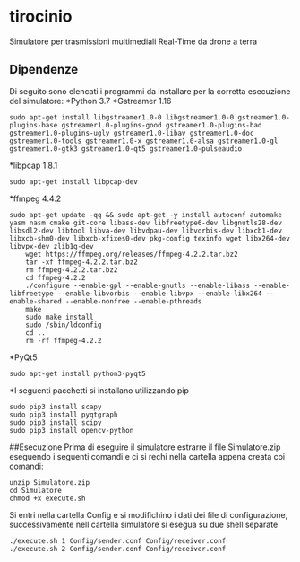 # tirocinio
Simulatore per trasmissioni multimediali Real-Time da drone a terra
## Dipendenze
Di seguito sono elencati i programmi da installare per la corretta esecuzione del simulatore:
*Python 3.7
*Gstreamer 1.16
```
sudo apt-get install libgstreamer1.0-0 libgstreamer1.0-0 gstreamer1.0-plugins-base gstreamer1.0-plugins-good gstreamer1.0-plugins-bad gstreamer1.0-plugins-ugly gstreamer1.0-libav gstreamer1.0-doc gstreamer1.0-tools gstreamer1.0-x gstreamer1.0-alsa gstreamer1.0-gl gstreamer1.0-gtk3 gstreamer1.0-qt5 gstreamer1.0-pulseaudio
```
*libpcap 1.8.1
```
sudo apt-get install libpcap-dev
```
*ffmpeg 4.4.2
```
sudo apt-get update -qq && sudo apt-get -y install autoconf automake yasm nasm cmake git-core libass-dev libfreetype6-dev libgnutls28-dev libsdl2-dev libtool libva-dev libvdpau-dev libvorbis-dev libxcb1-dev libxcb-shm0-dev libxcb-xfixes0-dev pkg-config texinfo wget libx264-dev libvpx-dev zlib1g-dev
    wget https://ffmpeg.org/releases/ffmpeg-4.2.2.tar.bz2
    tar -xf ffmpeg-4.2.2.tar.bz2
    rm ffmpeg-4.2.2.tar.bz2
    cd ffmpeg-4.2.2
    ./configure --enable-gpl --enable-gnutls --enable-libass --enable-libfreetype --enable-libvorbis --enable-libvpx --enable-libx264 --enable-shared --enable-nonfree --enable-pthreads
    make
    sudo make install
    sudo /sbin/ldconfig
    cd ..
    rm -rf ffmpeg-4.2.2
```
*PyQt5
```
sudo apt-get install python3-pyqt5
```
*I seguenti pacchetti si installano utilizzando pip
```
sudo pip3 install scapy
sudo pip3 install pyqtgraph
sudo pip3 install scipy
sudo pip3 install opencv-python
```
##Esecuzione
Prima di eseguire il simulatore estrarre il file Simulatore.zip eseguendo i seguenti comandi e ci si rechi nella cartella appena creata coi comandi:
```
unzip Simulatore.zip
cd Simulatore
chmod +x execute.sh
```
Si entri nella cartella Config e si modifichino i dati dei file di configurazione, successivamente nell cartella simulatore si esegua su due shell separate
```
./execute.sh 1 Config/sender.conf Config/receiver.conf
./execute.sh 2 Config/sender.conf Config/receiver.conf
```
